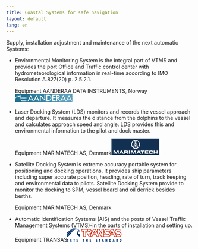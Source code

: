 ```yaml
---
title: Coastal Systems for safe navigation
layout: default
lang: en
---
```

Supply, installation adjustment and maintenance of the next automatic Systems:

*   Environmental Monitoring System is the integral part of VTMS and provides the port Office and Traffic control center with hydrometeorological information in real-time  according to IMO Resolution A.827(20) p. 2.5.2.1.

    Equipment AANDERAA DATA INSTRUMENTS, Norway[![](/images/logo_aanderaa.gif)](http://www.aanderaa.com)

*   Laser Docking System (LDS) monitors and records the vessel approach and departure. It measures the distance from the dolphins to the vessel and calculates approach speed and angle. LDS provides this and environmental information to the pilot and dock master.

    Equipment MARIMATECH AS, Denmark[![](/images/logo_marimatech.gif)](http://www.marimatech.com)

*   Satellite Docking System is extreme accuracy portable system for positioning and docking operations. It provides ship parameters including super accurate position, heading, rate of turn, track keeping and environmental data to pilots. Satellite Docking System provide to monitor the docking to SPM, vessel board and oil derrick besides berths.

    Equipment MARIMATECH AS, Denmark

*   Automatic Identification Systems (AIS) and the posts of Vessel Traffic Management Systems (VTMS)-in the parts of installation and setting up.
 Equipment TRANSAS[![](/images/logo_transas.gif)](http://www.transas.com)
